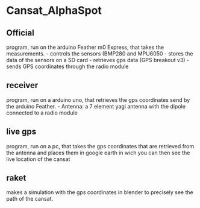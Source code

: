 # Cansat_AlphaSpot

## Official 
program, run on the arduino Feather m0 Express, that 	takes the measurements. 
	- controls the sensors (BMP280 and MPU6050
	- stores the data of the sensors on a SD card
	- retrieves gps data (GPS breakout v3)
	- sends GPS coordinates through the radio module
## receiver
program, run on a arduino uno, that retrieves the gps
coordinates send by the arduino Feather.
	- Antenna: a 7 element yagi antenna with the dipole connected to a radio module
## live gps
program, run on a pc, that takes the gps coordinates that are retrieved from the antenna and places them in google earth in wich you can then see the live location of the cansat
## raket
makes a simulation with the gps coordinates in blender to precisely see the path of the cansat.
		 